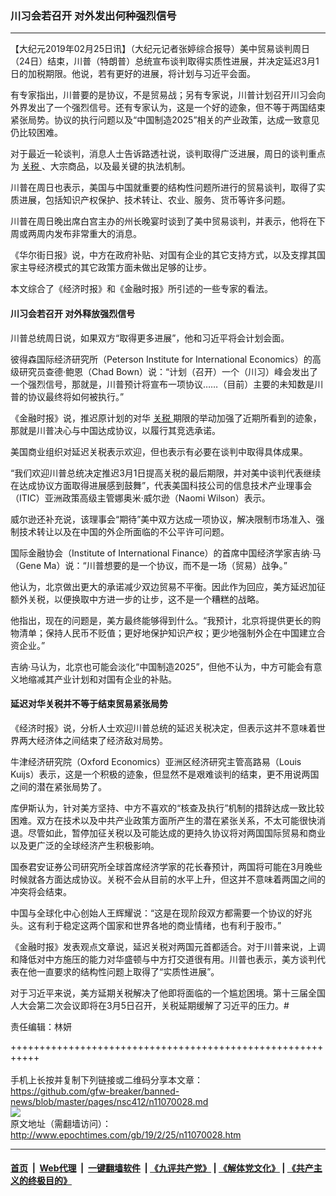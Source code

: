 ### 川习会若召开 对外发出何种强烈信号
------------------------

<p>
 【大纪元2019年02月25日讯】（大纪元记者张婷综合报导）美中贸易谈判周日（24日）结束，川普（特朗普）总统宣布谈判取得实质性进展，并决定延迟3月1日的加税期限。他说，若有更好的进展，将计划与习近平会面。
</p>
<p>
 有专家指出，川普要的是协议，不是贸易战；另有专家说，川普计划召开川习会向外界发出了一个强烈信号。还有专家认为，这是一个好的迹象，但不等于两国结束紧张局势。协议的执行问题以及“中国制造2025”相关的产业政策，达成一致意见仍比较困难。
</p>
<p>
 对于最近一轮谈判，消息人士告诉路透社说，谈判取得广泛进展，周日的谈判重点为
 <a href="http://www.epochtimes.com/gb/tag/%E5%85%B3%E7%A8%8E.html">
  关税
 </a>
 、大宗商品，以及最关键的执法机制。
</p>
<p>
 川普在周日也表示，美国与中国就重要的结构性问题所进行的贸易谈判，取得了实质进展，包括知识产权保护、技术转让、农业、服务、货币等许多问题。
</p>
<p>
 川普在周日晚出席白宫主办的州长晚宴时谈到了美中贸易谈判，并表示，他将在下周或两周内发布非常重大的消息。
</p>
<p>
 《华尔街日报》说，中方在政府补贴、对国有企业的其它支持方式，以及支撑其国家主导经济模式的其它政策方面未做出足够的让步。
</p>
<p>
 本文综合了《经济时报》和《金融时报》所引述的一些专家的看法。
</p>
<h4>
 川习会若召开 对外释放强烈信号
</h4>
<p>
 川普总统周日说，如果双方“取得更多进展”，他和习近平将会计划会面。
</p>
<p>
 彼得森国际经济研究所（Peterson Institute for International Economics）的高级研究员查德‧鲍恩（Chad Bown）说：“计划（召开）一个（川习）峰会发出了一个强烈信号，那就是，川普预计将宣布一项协议……（目前）主要的未知数是川普的协议最终将如何被执行。”
</p>
<p>
 《金融时报》说，推迟原计划的对华
 <a href="http://www.epochtimes.com/gb/tag/%E5%85%B3%E7%A8%8E.html">
  关税
 </a>
 期限的举动加强了近期所看到的迹象，那就是川普决心与中国达成协议，以履行其竞选承诺。
</p>
<p>
 美国商业组织对延迟关税表示欢迎，但也表示有必要在谈判中取得具体成果。
</p>
<p>
 “我们欢迎川普总统决定推迟3月1日提高关税的最后期限，并对美中谈判代表继续在达成协议方面取得进展感到鼓舞”，代表美国科技公司的信息技术产业理事会（ITIC）亚洲政策高级主管娜奥米‧威尔逊（Naomi Wilson）表示。
</p>
<p>
 威尔逊还补充说，该理事会“期待”美中双方达成一项协议，解决限制市场准入、强制技术转让以及在中国的外企所面临的不公平许可问题。
</p>
<p>
 国际金融协会（Institute of International Finance）的首席中国经济学家吉纳‧马（Gene Ma）说：“川普想要的是一个协议，而不是一场（贸易）战争。”
</p>
<p>
 他认为，北京做出更大的承诺减少双边贸易不平衡。因此作为回应，美方延迟加征额外关税，以便换取中方进一步的让步，这不是一个糟糕的战略。
</p>
<p>
 他指出，现在的问题是，美方最终能够得到什么。“我预计，北京将提供更长的购物清单；保持人民币不贬值；更好地保护知识产权；更少地强制外企在中国建立合资企业。”
</p>
<p>
 吉纳‧马认为，北京也可能会淡化“中国制造2025”，但他不认为，中方可能会有意义地缩减其产业计划和对国有企业的补贴。
</p>
<h4>
 延迟对华关税并不等于结束贸易紧张局势
</h4>
<p>
 《经济时报》说，分析人士欢迎川普总统的延迟关税决定，但表示这并不意味着世界两大经济体之间结束了经济敌对局势。
</p>
<p>
 牛津经济研究院（Oxford Economics）亚洲区经济研究主管高路易（Louis Kuijs）表示，这是一个积极的迹象，但显然不是艰难谈判的结束，更不用说两国之间的潜在紧张局势了。
</p>
<p>
 库伊斯认为，针对美方坚持、中方不喜欢的“核查及执行”机制的措辞达成一致比较困难。双方在技术以及中共产业政策方面所产生的潜在紧张关系，不太可能很快消退。尽管如此，暂停加征关税以及可能达成的更持久协议将对两国国际贸易和商业以及更广泛的全球经济产生积极影响。
</p>
<p>
 国泰君安证券公司研究所全球首席经济学家的花长春预计，两国将可能在3月晚些时候就各方面达成协议。关税不会从目前的水平上升，但这并不意味着两国之间的冲突将会结束。
</p>
<p>
 中国与全球化中心创始人王辉耀说：“这是在现阶段双方都需要一个协议的好兆头。这有利于稳定这两个国家和世界各地的商业情绪，也有利于股市。”
</p>
<p>
 《金融时报》发表观点文章说，延迟关税对两国元首都适合。对于川普来说，上调和降低对中方施压的能力对华盛顿与中方打交道很有用。川普也表示，美方谈判代表在他一直要求的结构性问题上取得了“实质性进展”。
</p>
<p>
 对于习近平来说，美方延期关税解决了他即将面临的一个尴尬困境。第十三届全国人大会第二次会议即将在3月5日召开，关税延期缓解了习近平的压力。#
</p>
<p>
 责任编辑：林妍
</p>

+++++++++++++++++++++++++++++++++++++++++++++++++++++++++++<br/><br/>
手机上长按并复制下列链接或二维码分享本文章：<br/>
https://github.com/gfw-breaker/banned-news/blob/master/pages/nsc412/n11070028.md <br/>
<a href='https://github.com/gfw-breaker/banned-news/blob/master/pages/nsc412/n11070028.md'><img src='https://github.com/gfw-breaker/banned-news/blob/master/pages/nsc412/n11070028.md.png'/></a> <br/>
原文地址（需翻墙访问）：http://www.epochtimes.com/gb/19/2/25/n11070028.htm


------------------------
#### [首页](https://github.com/gfw-breaker/banned-news/blob/master/README.md) &nbsp;|&nbsp; [Web代理](https://github.com/labour-camp/helloworld) &nbsp;|&nbsp; [一键翻墙软件](https://github.com/gfw-breaker/nogfw/blob/master/README.md) &nbsp;| [《九评共产党》](https://github.com/gfw-breaker/9ping.md/blob/master/README.md#九评之一评共产党是什么) | [《解体党文化》](https://github.com/gfw-breaker/jtdwh.md/blob/master/README.md) | [《共产主义的终极目的》](https://github.com/gfw-breaker/gczydzjmd.md/blob/master/README.md)

